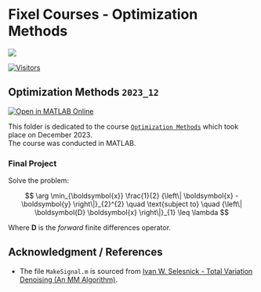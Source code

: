 # Fixel Courses - Optimization Methods

[![](./FixelAlgorithmsLogo.png)](https://fixelalgorithms.gitlab.io/)

[![Visitors](https://hits.seeyoufarm.com/api/count/incr/badge.svg?url=https%3A%2F%2Fgithub.com%2FRoyiAvital%2FStackExchangeCodes&count_bg=%2379C83D&title_bg=%23555555&icon=&icon_color=%23E7E7E7&title=Visitors+%28Daily+%2F+Total%29&edge_flat=false)](https://github.com/FixelAlgorithmsTeam/FixelCourses)

## Optimization Methods `2023_12`

[![Open in MATLAB Online](https://www.mathworks.com/images/responsive/global/open-in-matlab-online.svg)](https://matlab.mathworks.com/open/github/v1?repo=FixelAlgorithmsTeam/FixelCourses)

This folder is dedicated to the course [`Optimization Methods`](https://fixelalgorithms.gitlab.io/courses/optimizationmethods) which took place on December 2023.  
The course was conducted in MATLAB.

### Final Project

Solve the problem:

$$ \arg \min_{\boldsymbol{x}} \frac{1}{2} {\left\| \boldsymbol{x} - \boldsymbol{y} \right\|}_{2}^{2} \quad \text{subject to} \quad {\left\| \boldsymbol{D} \boldsymbol{x} \right\|}_{1} \leq \lambda $$

Where $\boldsymbol{D}$ is the _forward_ finite differences operator.

## Acknowledgment / References

 - The file `MakeSignal.m` is sourced from [Ivan W. Selesnick - Total Variation Denoising (An MM Algorithm)](https://eeweb.engineering.nyu.edu/iselesni/lecture_notes/TVDmm).
